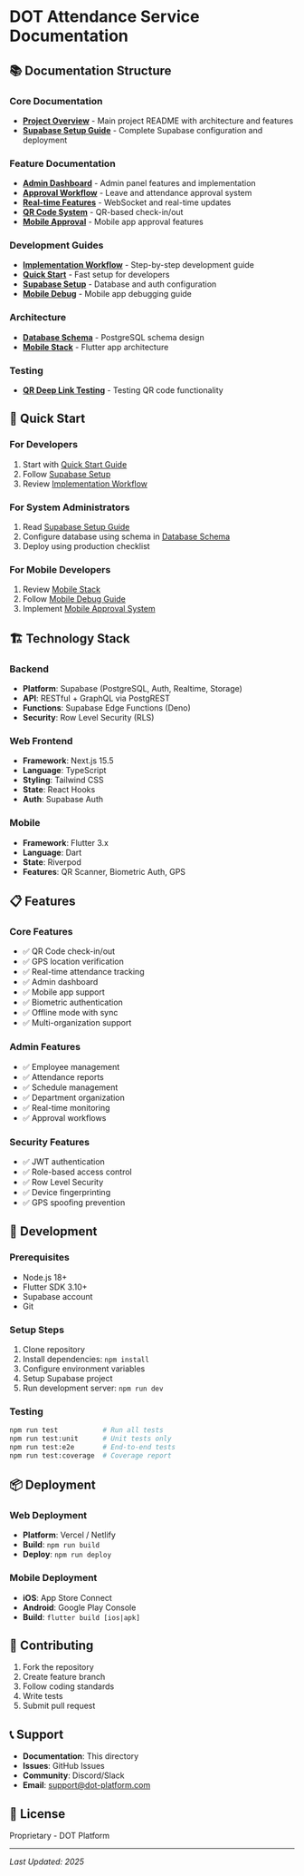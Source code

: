 # DOT Attendance Service Documentation

## 📚 Documentation Structure

### Core Documentation
- [**Project Overview**](../README.md) - Main project README with architecture and features
- [**Supabase Setup Guide**](./SUPABASE_SETUP.md) - Complete Supabase configuration and deployment

### Feature Documentation
- [**Admin Dashboard**](./features/ADMIN_DASHBOARD_SUMMARY.md) - Admin panel features and implementation
- [**Approval Workflow**](./features/APPROVAL_WORKFLOW_SUMMARY.md) - Leave and attendance approval system
- [**Real-time Features**](./features/REALTIME_IMPLEMENTATION.md) - WebSocket and real-time updates
- [**QR Code System**](./features/qr_code_implementation_summary.md) - QR-based check-in/out
- [**Mobile Approval**](./features/mobile_approval_system.md) - Mobile app approval features

### Development Guides
- [**Implementation Workflow**](./guides/IMPLEMENTATION_WORKFLOW.md) - Step-by-step development guide
- [**Quick Start**](./guides/WORKFLOW_QUICKSTART.md) - Fast setup for developers
- [**Supabase Setup**](./guides/supabase-setup.md) - Database and auth configuration
- [**Mobile Debug**](./guides/mobile_debug_login.md) - Mobile app debugging guide

### Architecture
- [**Database Schema**](./architecture/database_schema_extension.md) - PostgreSQL schema design
- [**Mobile Stack**](./architecture/mobile_recommended_stack.md) - Flutter app architecture

### Testing
- [**QR Deep Link Testing**](./testing/test_qr_deeplink.md) - Testing QR code functionality

## 🚀 Quick Start

### For Developers
1. Start with [Quick Start Guide](./guides/WORKFLOW_QUICKSTART.md)
2. Follow [Supabase Setup](./SUPABASE_SETUP.md)
3. Review [Implementation Workflow](./guides/IMPLEMENTATION_WORKFLOW.md)

### For System Administrators
1. Read [Supabase Setup Guide](./SUPABASE_SETUP.md)
2. Configure database using schema in [Database Schema](./architecture/database_schema_extension.md)
3. Deploy using production checklist

### For Mobile Developers
1. Review [Mobile Stack](./architecture/mobile_recommended_stack.md)
2. Follow [Mobile Debug Guide](./guides/mobile_debug_login.md)
3. Implement [Mobile Approval System](./features/mobile_approval_system.md)

## 🏗️ Technology Stack

### Backend
- **Platform**: Supabase (PostgreSQL, Auth, Realtime, Storage)
- **API**: RESTful + GraphQL via PostgREST
- **Functions**: Supabase Edge Functions (Deno)
- **Security**: Row Level Security (RLS)

### Web Frontend
- **Framework**: Next.js 15.5
- **Language**: TypeScript
- **Styling**: Tailwind CSS
- **State**: React Hooks
- **Auth**: Supabase Auth

### Mobile
- **Framework**: Flutter 3.x
- **Language**: Dart
- **State**: Riverpod
- **Features**: QR Scanner, Biometric Auth, GPS

## 📋 Features

### Core Features
- ✅ QR Code check-in/out
- ✅ GPS location verification
- ✅ Real-time attendance tracking
- ✅ Admin dashboard
- ✅ Mobile app support
- ✅ Biometric authentication
- ✅ Offline mode with sync
- ✅ Multi-organization support

### Admin Features
- ✅ Employee management
- ✅ Attendance reports
- ✅ Schedule management
- ✅ Department organization
- ✅ Real-time monitoring
- ✅ Approval workflows

### Security Features
- ✅ JWT authentication
- ✅ Role-based access control
- ✅ Row Level Security
- ✅ Device fingerprinting
- ✅ GPS spoofing prevention

## 🔧 Development

### Prerequisites
- Node.js 18+
- Flutter SDK 3.10+
- Supabase account
- Git

### Setup Steps
1. Clone repository
2. Install dependencies: `npm install`
3. Configure environment variables
4. Setup Supabase project
5. Run development server: `npm run dev`

### Testing
```bash
npm run test           # Run all tests
npm run test:unit      # Unit tests only
npm run test:e2e       # End-to-end tests
npm run test:coverage  # Coverage report
```

## 📦 Deployment

### Web Deployment
- **Platform**: Vercel / Netlify
- **Build**: `npm run build`
- **Deploy**: `npm run deploy`

### Mobile Deployment
- **iOS**: App Store Connect
- **Android**: Google Play Console
- **Build**: `flutter build [ios|apk]`

## 🤝 Contributing

1. Fork the repository
2. Create feature branch
3. Follow coding standards
4. Write tests
5. Submit pull request

## 📞 Support

- **Documentation**: This directory
- **Issues**: GitHub Issues
- **Community**: Discord/Slack
- **Email**: support@dot-platform.com

## 📄 License

Proprietary - DOT Platform

---

*Last Updated: 2025*